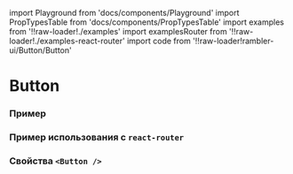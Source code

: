 import Playground from 'docs/components/Playground'
import PropTypesTable from 'docs/components/PropTypesTable'
import examples from '!!raw-loader!./examples'
import examplesRouter from '!!raw-loader!./examples-react-router'
import code from '!!raw-loader!rambler-ui/Button/Button'

# Button

### Пример
<Playground code={examples} />

### Пример использования с `react-router`
<Playground code={examplesRouter} canEdit={false} showPreview={false} />

### Свойства `<Button />`
<PropTypesTable code={code} />
